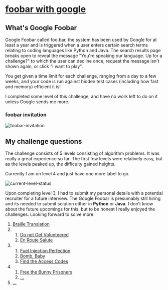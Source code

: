# [foobar with google](https://foobar.withgoogle.com)

## What's Google Foobar

Google Foobar called foo.bar, the system has been used by Google for at least a year and is triggered when a user enters certain search terms relating to coding languages like Python and Java. The search results page breaks open to reveal the message "You're speaking our language. Up for a challenge?" to which the user can decline once, request the message isn't shown again, or click "I want to play".

You get given a time limit for each challenge, ranging from a day to
a few weeks, and your code is run against hidden test cases (including
how fast and memory) efficient it is!

I completed some level of this challenge, and have no work left to do on it unless
Google sends me more.

### foobar invitation

![foobar-invitation](https://github.com/bezzad/foobar.withgoogle/raw/master/img/foobar-first-message.png)

## My challenge questions

The challenge consists of 5 levels consisting of algorithm problems.
It was really a great experience so far.
The first few levels were relatively easy, but as the levels peaked up, the difficulty gained heights.

Currently I am on level 4 and just have one more label to go.

![current-level-status](https://github.com/bezzad/foobar.withgoogle/raw/master/img/current-level-status.jpg)

Upon completing level 3, I had to submit my personal details with a potential recruiter for a future interview.
The Google Foobar is presumably still hiring and its needed to submit solution either in **Python** or **Java**.
I don’t know about the future upcomings for this, but to be honest I really enjoyed the challenges.
Looking forward to solve more.

1. [Braille Translation](https://github.com/bezzad/foobar.withgoogle/tree/master/1.%20Braille%20Translation)
2. 1. [Do not Get Volunteered](https://github.com/bezzad/foobar.withgoogle/tree/master/2.1%20Do%20not%20Get%20Volunteered)
   1. [En Route Salute](https://github.com/bezzad/foobar.withgoogle/tree/master/2.2%20En%20Route%20Salute)
3. 1. [Fuel Injection Perfection](https://github.com/bezzad/foobar.withgoogle/tree/master/3.1%20Fuel%20Injection%20Perfection)
   2. [Bomb, Baby](https://github.com/bezzad/foobar.withgoogle/tree/master/3.2%20Bomb%2C%20Baby)
   3. [Find the Access Codes](https://github.com/bezzad/foobar.withgoogle/tree/master/3.3%20Find%20the%20Access%20Codes)
4. 1. [Free the Bunny Prisoners](https://github.com/bezzad/foobar.withgoogle/tree/master/4.1%20Free%20the%20Bunny%20Prisoners)
   2. [...]()
5. [...]()

